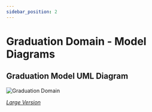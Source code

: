 ```yaml
---
sidebar_position: 2
---
```


# Graduation Domain - Model Diagrams

## Graduation Model UML Diagram

![Graduation Domain](https://edfidocs.blob.core.windows.net/$web/img/reference/data-standard/Graduation%20Domain.png)

[_Large Version_](https://edfidocs.blob.core.windows.net/$web/img/reference/data-standard/Graduation%20Domain.png)
